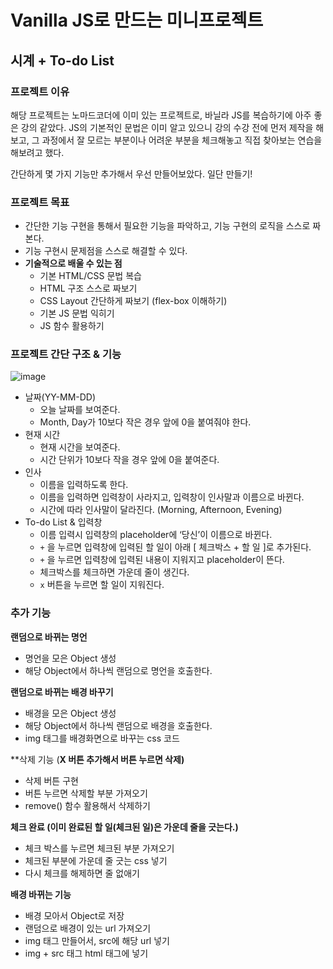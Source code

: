 # Vanilla JS로 만드는 미니프로젝트
## 시계 + To-do List
### 프로젝트 이유

해당 프로젝트는 노마드코더에 이미 있는 프로젝트로, 바닐라 JS를 복습하기에 아주 좋은 강의 같았다. JS의 기본적인 문법은 이미 알고 있으니 강의 수강 전에 먼저 제작을 해보고, 그 과정에서 잘 모르는 부분이나 어려운 부분을 체크해놓고 직접 찾아보는 연습을 해보려고 했다.

간단하게 몇 가지 기능만 추가해서 우선 만들어보았다. 일단 만들기!

### 프로젝트 목표

- 간단한 기능 구현을 통해서 필요한 기능을 파악하고, 기능 구현의 로직을 스스로 짜본다.
- 기능 구현시 문제점을 스스로 해결할 수 있다.
- **기술적으로 배울 수 있는 점**
    - 기본 HTML/CSS 문법 복습
    - HTML 구조 스스로 짜보기
    - CSS Layout 간단하게 짜보기 (flex-box 이해하기)
    - 기본 JS 문법 익히기
    - JS 함수 활용하기
    
### 프로젝트 간단 구조 & 기능
![image](https://user-images.githubusercontent.com/107474891/180375472-136df855-7fc6-4b2e-9625-91450cc5dfda.png)
- 날짜(YY-MM-DD)
    - 오늘 날짜를 보여준다.
    - Month, Day가 10보다 작은 경우 앞에 0을 붙여줘야 한다.
- 현재 시간
    - 현재 시간을 보여준다.
    - 시간 단위가 10보다 작을 경우 앞에 0을 붙여준다.
- 인사
    - 이름을 입력하도록 한다.
    - 이름을 입력하면 입력창이 사라지고, 입력창이 인사말과 이름으로 바뀐다.
    - 시간에 따라 인사말이 달라진다. (Morning, Afternoon, Evening)
- To-do List & 입력창
    - 이름 입력시 입력창의 placeholder에 ‘당신’이 이름으로 바뀐다.
    - `+` 을 누르면 입력창에 입력된 할 일이 아래 [ 체크박스 + 할 일 ]로 추가된다.
    - `+` 을 누르면 입력창에 입력된 내용이 지워지고 placeholder이 뜬다.
    - 체크박스를 체크하면 가운데 줄이 생긴다.
    - `x` 버튼을 누르면 할 일이 지워진다.

### 추가 기능
**랜덤으로 바뀌는 명언**
- 명언을 모은 Object 생성
- 해당 Object에서 하나씩 랜덤으로 명언을 호출한다.

**랜덤으로 바뀌는 배경 바꾸기**
- 배경을 모은 Object 생성
- 해당 Object에서 하나씩 랜덤으로 배경을 호출한다.
- img 태그를 배경화면으로 바꾸는 css 코드


**삭제 기능 (**X 버튼 추가해서 버튼 누르면 삭제)**
- 삭제 버튼 구현
- 버튼 누르면 삭제할 부분 가져오기
- remove() 함수 활용해서 삭제하기

**체크 완료 (이미 완료된 할 일(체크된 일)은 가운데 줄을 긋는다.)**
- 체크 박스를 누르면 체크된 부분 가져오기
- 체크된 부분에 가운데 줄 긋는 css 넣기
- 다시 체크를 해제하면 줄 없애기

**배경 바뀌는 기능**
- 배경 모아서 Object로 저장
- 랜덤으로 배경이 있는 url 가져오기
- img 태그 만들어서, src에 해당 url 넣기
- img + src 태그 html 태그에 넣기
